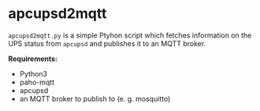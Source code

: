 # apcupsd2mqtt

`apcupsd2mqtt.py` is a simple Ptyhon script which fetches information on the UPS status from `apcupsd` and publishes it to an MQTT broker.

**Requirements:**
* Python3
* paho-mqtt
* apcupsd
* an MQTT broker to publish to (e. g. mosquitto)
